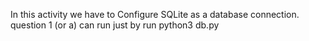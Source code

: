 
In this activity we have to Configure SQLite as a database connection.
question 1 (or a) can run just by run python3 db.py
